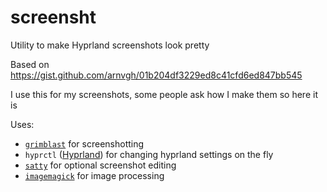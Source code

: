 # screensht

Utility to make Hyprland screenshots look pretty

Based on https://gist.github.com/arnvgh/01b204df3229ed8c41cfd6ed847bb545

I use this for my screenshots, some people ask how I make them so here it is

Uses:
- [`grimblast`](https://github.com/hyprwm/contrib/blob/main/grimblast/grimblast) for screenshotting
- `hyprctl` ([Hyprland](hyprland.org/)) for changing hyprland settings on the fly
- [`satty`](https://github.com/gabm/Satty) for optional screenshot editing
- [`imagemagick`](https://imagemagick.org/index.php) for image processing
